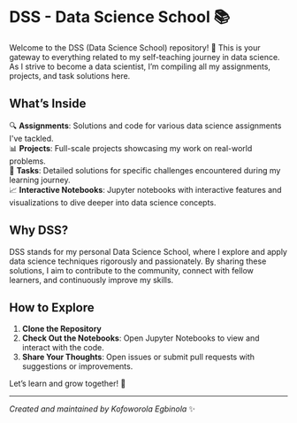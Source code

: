 # DSS - Data Science School 📚

Welcome to the DSS (Data Science School) repository! 🚀 This is your gateway to everything related to my self-teaching journey in data science. As I strive to become a data scientist, I’m compiling all my assignments, projects, and task solutions here. 

## What’s Inside

🔍 **Assignments**: Solutions and code for various data science assignments I've tackled.  
📊 **Projects**: Full-scale projects showcasing my work on real-world problems.  
📝 **Tasks**: Detailed solutions for specific challenges encountered during my learning journey.  
📈 **Interactive Notebooks**: Jupyter notebooks with interactive features and visualizations to dive deeper into data science concepts.

## Why DSS?

DSS stands for my personal Data Science School, where I explore and apply data science techniques rigorously and passionately. By sharing these solutions, I aim to contribute to the community, connect with fellow learners, and continuously improve my skills.

## How to Explore

1. **Clone the Repository**  
2. **Check Out the Notebooks**: Open Jupyter Notebooks to view and interact with the code.  
3. **Share Your Thoughts**: Open issues or submit pull requests with suggestions or improvements.

Let’s learn and grow together! 🌟

---
 
*Created and maintained by Kofoworola Egbinola* ✨


